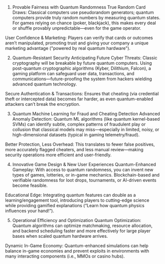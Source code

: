 1. Provable Fairness with Quantum Randomness
True Random Card Draws:
Classical computers use pseudorandom generators; quantum computers provide truly random numbers by measuring quantum states. For games relying on chance (poker, blackjack), this makes every deal or shuffle provably unpredictable—even for the game operator.

User Confidence & Marketing:
Players can verify that cards or outcomes aren’t manipulated, promoting trust and giving your company a unique marketing advantage ("powered by real quantum hardware").

2. Quantum-Resistant Security
Anticipating Future Cyber Threats:
Classic cryptography will be breakable by future quantum computers. Using post-quantum cryptographic algorithms (Kyber, Dilithium, Falcon), a gaming platform can safeguard user data, transactions, and communications—future-proofing the system from hackers wielding advanced quantum technology.

Secure Authentication & Transactions:
Ensures that cheating (via credential theft or intercepted data) becomes far harder, as even quantum-enabled attackers can’t break the encryption.

3. Quantum Machine Learning for Fraud and Cheating Detection
Advanced Anomaly Detection:
Quantum ML algorithms (like quantum kernel-based SVMs) can identify subtle, complex patterns of fraudulent play or collusion that classical models may miss—especially in limited, noisy, or high-dimensional datasets (typical in gaming telemetry/fraud).

Better Protection, Less Overhead:
This translates to fewer false positives, more accurately flagged cheaters, and less manual review—making security operations more efficient and user-friendly.

4. Innovative Game Design & New User Experiences
Quantum-Enhanced Gameplay:
With access to quantum randomness, you can invent new types of games, lotteries, or in-game mechanics. Blockchain-based and verifiable randomness for loot drops, tournaments, or AI-driven events become feasible.

Educational Edge:
Integrating quantum features can double as a learning/engagement tool, introducing players to cutting-edge science while providing gamified explanations (“Learn how quantum physics influences your hand!”).

5. Operational Efficiency and Optimization
Quantum Optimization:
Quantum algorithms can optimize matchmaking, resource allocation, and backend scheduling faster and more effectively for large player bases when scaled quantum hardware arrives.

Dynamic In-Game Economy:
Quantum-enhanced simulations can help balance in-game economies and prevent exploits in environments with many interacting components (i.e., MMOs or casino hubs).